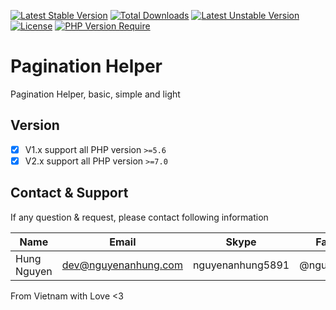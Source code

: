 [![Latest Stable Version](http://poser.pugx.org/nguyenanhung/pagination/v)](https://packagist.org/packages/nguyenanhung/pagination) [![Total Downloads](http://poser.pugx.org/nguyenanhung/pagination/downloads)](https://packagist.org/packages/nguyenanhung/pagination) [![Latest Unstable Version](http://poser.pugx.org/nguyenanhung/pagination/v/unstable)](https://packagist.org/packages/nguyenanhung/pagination) [![License](http://poser.pugx.org/nguyenanhung/pagination/license)](https://packagist.org/packages/nguyenanhung/pagination) [![PHP Version Require](http://poser.pugx.org/nguyenanhung/pagination/require/php)](https://packagist.org/packages/nguyenanhung/pagination)

# Pagination Helper

Pagination Helper, basic, simple and light

## Version

- [x] V1.x support all PHP version `>=5.6`
- [x] V2.x support all PHP version `>=7.0`

## Contact & Support

If any question & request, please contact following information

| Name        | Email                | Skype            | Facebook      |
|-------------|----------------------|------------------|---------------|
| Hung Nguyen | dev@nguyenanhung.com | nguyenanhung5891 | @nguyenanhung |

From Vietnam with Love <3